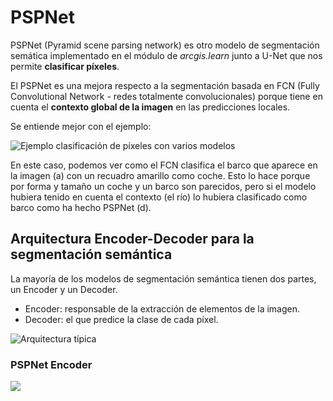 # PSPNet
PSPNet (Pyramid scene parsing network) es otro modelo de segmentación semática implementado en el módulo de *arcgis.learn* junto a U-Net que nos permite **clasificar píxeles**. 

El PSPNet es una mejora respecto a la segmentación basada en FCN (Fully Convolutional Network - redes totalmente convolucionales) porque tiene en cuenta el **contexto global de la imagen** en las predicciones locales. 

Se entiende mejor con el ejemplo:

![Ejemplo clasificación de píxeles con varios modelos](https://developers.arcgis.com/python/guide/base64-images/how_pspnet_works-gd9321451-4475-3a5c-9c21-044c0b096f9b.png)

En este caso, podemos ver como el FCN clasifica el barco que aparece en la imagen (a) con un recuadro amarillo como coche. Esto lo hace porque por forma y tamaño un coche y un barco son parecidos, pero si el modelo hubiera tenido en cuenta el contexto (el río) lo hubiera clasificado como barco como ha hecho PSPNet (d).

## Arquitectura Encoder-Decoder para la segmentación semántica

La mayoría de los modelos de segmentación semántica tienen dos partes, un Encoder y un Decoder. 
* Encoder: responsable de la extracción de elementos de la imagen.
* Decoder: el que predice la clase de cada píxel. 

![Arquitectura típica](https://developers.arcgis.com/python/guide/base64-images/how_pspnet_works-g83775eb3-9006-4971-cd15-57357436ef3d.png)

### PSPNet Encoder

![](https://developers.arcgis.com/python/guide/images/dilated.gif)